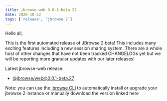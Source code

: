 ```yaml
---
title: jbrowse-web 0.0.1-beta.27
date: 2020-10-22
tags: ['release', 'jbrowse 2']
---
```


Hello all,

This is the first automated release of JBrowse 2 beta! This includes many
exciting features including a new session sharing system. There are a whole
host of other changes that have not been tracked CHANGELOGs yet but we will be
reporting more granular updates with our later releases!

Latest jbrowse-web release.

- [@jbrowse/web@0.0.1-beta.27](https://github.com/GMOD/jbrowse-components/releases/tag/@jbrowse/web@0.0.1-beta.27)

Note: you can use the [jbrowse
CLI](https://jbrowse.org/jb2/docs/quickstart_web) to automatically install or
upgrade your jbrowse 2 instance or manually download the version linked here
